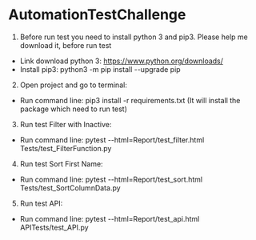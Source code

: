 # AutomationTestChallenge
1. Before run test you need to install python 3 and pip3. Please help me download it, before run test
- Link download python 3: https://www.python.org/downloads/
- Install pip3: python3 -m pip install --upgrade pip
2. Open project and go to terminal:
 - Run command line: pip3 install -r requirements.txt (It will install the package which need to run test)
3. Run test Filter with Inactive:
 - Run command line: pytest --html=Report/test_filter.html Tests/test_FilterFunction.py
4. Run test Sort First Name:
 - Run command line: pytest --html=Report/test_sort.html Tests/test_SortColumnData.py
5. Run test API:
 - Run command line: pytest --html=Report/test_api.html APITests/test_API.py
